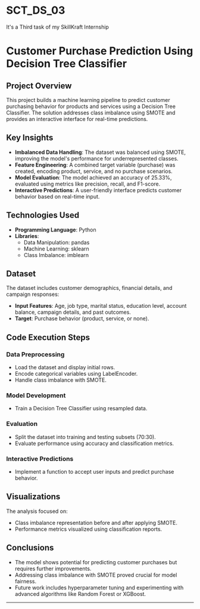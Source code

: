 # SCT_DS_03
It's a Third task of my SkillKraft Internship
# Customer Purchase Prediction Using Decision Tree Classifier

## Project Overview
This project builds a machine learning pipeline to predict customer purchasing behavior for products and services using a Decision Tree Classifier. The solution addresses class imbalance using SMOTE and provides an interactive interface for real-time predictions.

## Key Insights
- **Imbalanced Data Handling**: The dataset was balanced using SMOTE, improving the model's performance for underrepresented classes.
- **Feature Engineering**: A combined target variable (purchase) was created, encoding product, service, and no purchase scenarios.
- **Model Evaluation**: The model achieved an accuracy of 25.33%, evaluated using metrics like precision, recall, and F1-score.
- **Interactive Predictions**: A user-friendly interface predicts customer behavior based on real-time input.

## Technologies Used
- **Programming Language**: Python
- **Libraries**:
  - Data Manipulation: pandas
  - Machine Learning: sklearn
  - Class Imbalance: imblearn

## Dataset
The dataset includes customer demographics, financial details, and campaign responses:
- **Input Features**: Age, job type, marital status, education level, account balance, campaign details, and past outcomes.
- **Target**: Purchase behavior (product, service, or none).

## Code Execution Steps

### Data Preprocessing
- Load the dataset and display initial rows.
- Encode categorical variables using LabelEncoder.
- Handle class imbalance with SMOTE.

### Model Development
- Train a Decision Tree Classifier using resampled data.

### Evaluation
- Split the dataset into training and testing subsets (70:30).
- Evaluate performance using accuracy and classification metrics.

### Interactive Predictions
- Implement a function to accept user inputs and predict purchase behavior.

## Visualizations
The analysis focused on:
- Class imbalance representation before and after applying SMOTE.
- Performance metrics visualized using classification reports.

## Conclusions
- The model shows potential for predicting customer purchases but requires further improvements.
- Addressing class imbalance with SMOTE proved crucial for model fairness.
- Future work includes hyperparameter tuning and experimenting with advanced algorithms like Random Forest or XGBoost.

---
